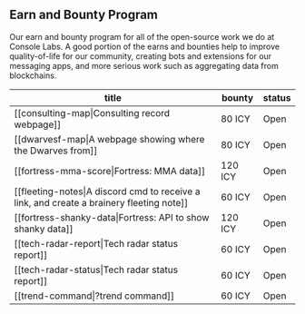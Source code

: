 ---
---
## Earn and Bounty Program

Our earn and bounty program for all of the open-source work we do at Console Labs. A good portion of the earns and bounties help to improve quality-of-life for our community, creating bots and extensions for our messaging apps, and more serious work such as aggregating data from blockchains.

| title                                                                                    | bounty  | status |
| ---------------------------------------------------------------------------------------- | ------- | ------ |
| [[consulting-map\|Consulting record webpage]]                                            | 80 ICY  | Open   |
| [[dwarvesf-map\|A webpage showing where the Dwarves from]]                               | 80 ICY  | Open   |
| [[fortress-mma-score\|Fortress: MMA data]]                                               | 120 ICY | Open   |
| [[fleeting-notes\|A discord cmd to receive a link, and create a brainery fleeting note]] | 60 ICY  | Open   |
| [[fortress-shanky-data\|Fortress: API to show shanky data]]                              | 120 ICY | Open   |
| [[tech-radar-report\|Tech radar status report]]                                          | 60 ICY  | Open   |
| [[tech-radar-status\|Tech radar status report]]                                          | 60 ICY  | Open   |
| [[trend-command\|?trend command]]                                                        | 60 ICY  | Open   |
